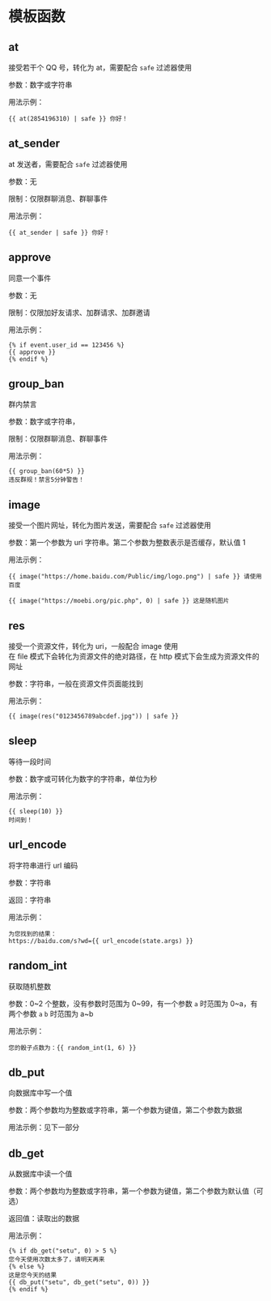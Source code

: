 # 模板函数

## at

接受若干个 QQ 号，转化为 at，需要配合 `safe` 过滤器使用

参数：数字或字符串

用法示例：

```jinja
{{ at(2854196310) | safe }} 你好！
```

## at_sender

at 发送者，需要配合 `safe` 过滤器使用

参数：无

限制：仅限群聊消息、群聊事件

用法示例：

```jinja
{{ at_sender | safe }} 你好！
```

## approve

同意一个事件

参数：无

限制：仅限加好友请求、加群请求、加群邀请

用法示例：

```jinja
{% if event.user_id == 123456 %}
{{ approve }}
{% endif %}
```

## group_ban

群内禁言

参数：数字或字符串，

限制：仅限群聊消息、群聊事件

用法示例：

```jinja
{{ group_ban(60*5) }}
违反群规！禁言5分钟警告！
```

## image

接受一个图片网址，转化为图片发送，需要配合 `safe` 过滤器使用

参数：第一个参数为 uri 字符串。第二个参数为整数表示是否缓存，默认值 1

用法示例：

```jinja
{{ image("https://home.baidu.com/Public/img/logo.png") | safe }} 请使用百度
```

```jinja
{{ image("https://moebi.org/pic.php", 0) | safe }} 这是随机图片
```

## res

接受一个资源文件，转化为 uri，一般配合 image 使用  
在 file 模式下会转化为资源文件的绝对路径，在 http 模式下会生成为资源文件的网址

参数：字符串，一般在资源文件页面能找到

用法示例：

```jinja
{{ image(res("0123456789abcdef.jpg")) | safe }}
```

## sleep

等待一段时间

参数：数字或可转化为数字的字符串，单位为秒

用法示例：

```jinja
{{ sleep(10) }}
时间到！
```

## url_encode

将字符串进行 url 编码

参数：字符串

返回：字符串

用法示例：

```jinja
为您找到的结果：
https://baidu.com/s?wd={{ url_encode(state.args) }}
```

## random_int

获取随机整数

参数：0\~2 个整数，没有参数时范围为 0\~99，有一个参数 `a` 时范围为 0\~a，有两个参数 `a` `b` 时范围为 a\~b

用法示例：

```jinja
您的骰子点数为：{{ random_int(1, 6) }}
```

## db_put

向数据库中写一个值

参数：两个参数均为整数或字符串，第一个参数为键值，第二个参数为数据

用法示例：见下一部分

## db_get

从数据库中读一个值

参数：两个参数均为整数或字符串，第一个参数为键值，第二个参数为默认值（可选）

返回值：读取出的数据

用法示例：

```jinja
{% if db_get("setu", 0) > 5 %}
您今天使用次数太多了，请明天再来
{% else %}
这是您今天的结果
{{ db_put("setu", db_get("setu", 0)) }}
{% endif %}
```
